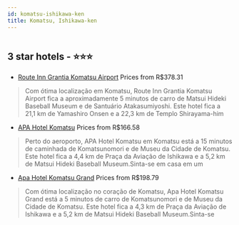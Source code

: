 ```yaml
---
id: komatsu-ishikawa-ken
title: Komatsu, Ishikawa-ken
---
```


<center><img src="https://i.travelapi.com/hotels/5000000/4630000/4624100/4624057/c315f54d_z.jpg" alt="" /></center>


##  3 star hotels - ⭐️⭐️⭐️

-    [Route Inn Grantia Komatsu Airport](https://www.hurb.com/br/aud/https://www.hurb.com/br/hotels/komatsu/route-inn-grantia-komatsu-airport-HT-I79O?cmp=18055) Prices from R$378.31
   > Com ótima localização em Komatsu, Route Inn Grantia Komatsu Airport fica a aproximadamente 5 minutos de carro de Matsui Hideki Baseball Museum e de Santuário Atakasumiyoshi.  Este hotel fica a 21,1 km de Yamashiro Onsen e a 22,3 km de Templo Shirayama-him
-    [APA Hotel Komatsu](https://www.hurb.com/br/aud/https://www.hurb.com/br/hotels/komatsu/apa-hotel-komatsu-HT-AWIK?cmp=18055) Prices from R$166.58
   > Perto do aeroporto, APA Hotel Komatsu em Komatsu está a 15 minutos de caminhada de Komatsunomori e de Museu da Cidade de Komatsu.  Este hotel fica a 4,4 km de Praça da Aviação de Ishikawa e a 5,2 km de Matsui Hideki Baseball Museum.Sinta-se em casa em um 
-    [Apa Hotel Komatsu Grand](https://www.hurb.com/br/aud/https://www.hurb.com/br/hotels/komatsu/apa-hotel-komatsu-grand-HT-1XUC?cmp=18055) Prices from R$198.79
   > Com ótima localização no coração de Komatsu, Apa Hotel Komatsu Grand está a 5 minutos de carro de Komatsunomori e de Museu da Cidade de Komatsu.  Este hotel fica a 4,3 km de Praça da Aviação de Ishikawa e a 5,2 km de Matsui Hideki Baseball Museum.Sinta-se
